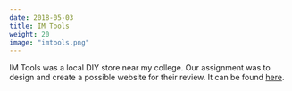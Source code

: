 ```yaml
---
date: 2018-05-03
title: IM Tools
weight: 20
image: "imtools.png"
---
```


IM Tools was a local DIY store near my college. Our assignment was to design and create a possible website for their review. It can be found [here](../../IMTools).
<!--more-->
